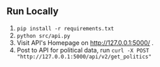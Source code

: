 ## Run Locally
1. `pip install -r requirements.txt`
1. `python src/api.py`
1. Visit API's Homepage on http://127.0.0.1:5000/ .
1. Post to API for political data, run `curl -X POST "http://127.0.0.1:5000/api/v2/get_politics"`